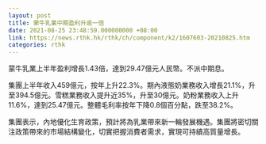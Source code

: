 ```yaml
---
layout: post
title: 蒙牛乳業中期盈利升逾一倍
date: 2021-08-25 23:48:59.000000000 +08:00
link: https://news.rthk.hk/rthk/ch/component/k2/1607603-20210825.htm
categories: rthk
---
```


蒙牛乳業上半年盈利增長1.43倍，達到29.47億元人民幣。不派中期息。

集團上半年收入459億元，按年上升22.3%。期內液態奶業務收入增長21.1%，升至394.5億元。雪糕業務收入提升近35%，升至30億元。奶粉業務收入上升11.6%，達到25.47億元。整體毛利率按年下降0.8個百分點，跌至38.2%。

集團表示，內地優化生育政策，預計將為乳業帶來新一輪發展機遇。集團將密切關注政策帶來的市場結構變化，切實把握消費者需求，實現可持續高質量增長。
